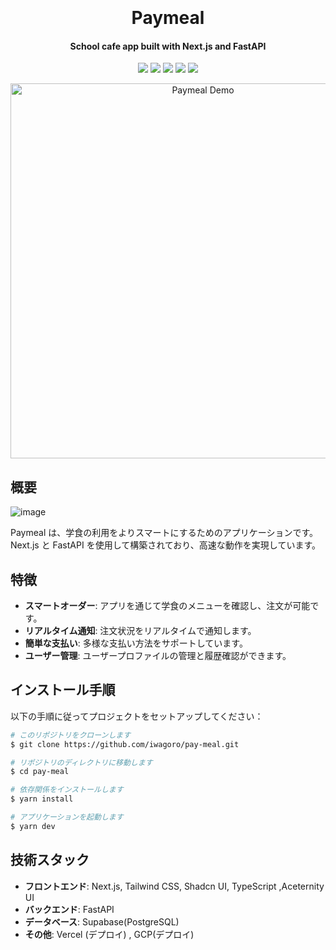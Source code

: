 <h1 align="center">
  <br>
  <br>
  Paymeal
  <br>
</h1>

<h4 align="center">School cafe app built with Next.js and FastAPI</h4>

<p align="center">
    <img src="https://img.shields.io/badge/-Next.js-000000.svg?logo=next.js&style=for-the-badge">
    <img src="https://img.shields.io/badge/-tailwindcss-ffffff.svg?logo=tailwindcss&style=for-the-badge">
    <img src="https://img.shields.io/badge/-shadcn/ui-000000.svg?logo=shadcnui&style=for-the-badge">
    <img src="https://img.shields.io/badge/-typescript-white.svg?logo=typescript&style=for-the-badge">
    <img src="https://img.shields.io/badge/-firebase-white.svg?logo=firebase&style=for-the-badge">
</p>

<p align="center">
  <img src="demo-image-url.png" alt="Paymeal Demo" width="600">
</p>

## 概要

![image](https://github.com/iwagoro/pay-meal/assets/42830468/65d0d15a-36ea-4fbc-b2a5-177ccba30f0e)

Paymeal は、学食の利用をよりスマートにするためのアプリケーションです。Next.js と FastAPI を使用して構築されており、高速な動作を実現しています。

## 特徴

-   **スマートオーダー**: アプリを通じて学食のメニューを確認し、注文が可能です。
-   **リアルタイム通知**: 注文状況をリアルタイムで通知します。
-   **簡単な支払い**: 多様な支払い方法をサポートしています。
-   **ユーザー管理**: ユーザープロファイルの管理と履歴確認ができます。

## インストール手順

以下の手順に従ってプロジェクトをセットアップしてください：

```bash
# このリポジトリをクローンします
$ git clone https://github.com/iwagoro/pay-meal.git

# リポジトリのディレクトリに移動します
$ cd pay-meal

# 依存関係をインストールします
$ yarn install

# アプリケーションを起動します
$ yarn dev
```

## 技術スタック

-   **フロントエンド**: Next.js, Tailwind CSS, Shadcn UI, TypeScript ,Aceternity UI
-   **バックエンド**: FastAPI
-   **データベース**: Supabase(PostgreSQL)
-   **その他**: Vercel (デプロイ) , GCP(デプロイ)
